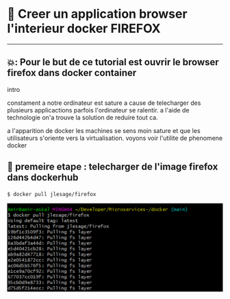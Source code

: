 # 📖  Creer un application browser l'interieur docker FIREFOX 
-------------------------------------------------------

## 💥: Pour le but de ce tutorial est ouvrir le browser firefox dans docker container 
intro 


constament a notre ordinateur est sature a cause de telecharger des plusieurs applicactions parfois l'ordinateur se ralentir.
a l'aide de technologie on'a trouve la solution de reduire tout ca.

a l'apparition de docker les machines se sens moin sature et que les utilisateurs s'oriente vers la virtualisation. voyons voir l'utilite de phenomene docker 

🥁 premeire etape : telecharger de l'image  firefox dans dockerhub 
--------------------------------------------------------------------

```
$ docker pull jlesage/firefox
```

![](images/1.0.PNG)
